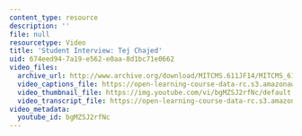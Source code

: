 ```yaml
---
content_type: resource
description: ''
file: null
resourcetype: Video
title: 'Student Interview: Tej Chajed'
uid: 674eed94-7a19-e562-e0aa-8d1bc71e0662
video_files:
  archive_url: http://www.archive.org/download/MITCMS.611JF14/MITCMS_611JF14_Tej_Chajed_300k.mp4
  video_captions_file: https://open-learning-course-data-rc.s3.amazonaws.com/cms-611j-creating-video-games-fall-2014/d4fd8780965a553d89f73758b33ba956_bgMZSJ2rfNc.vtt
  video_thumbnail_file: https://img.youtube.com/vi/bgMZSJ2rfNc/default.jpg
  video_transcript_file: https://open-learning-course-data-rc.s3.amazonaws.com/cms-611j-creating-video-games-fall-2014/1646a9286162377dd3aff652e2de659b_bgMZSJ2rfNc.pdf
video_metadata:
  youtube_id: bgMZSJ2rfNc
---
```

